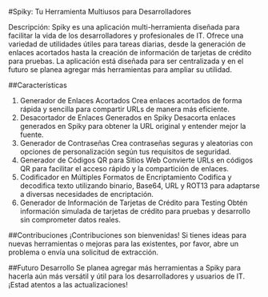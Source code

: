 #Spiky: Tu Herramienta Multiusos para Desarrolladores

Descripción:
Spiky es una aplicación multi-herramienta diseñada para facilitar la vida de los desarrolladores y profesionales de IT. Ofrece una variedad de utilidades útiles para tareas diarias, desde la generación de enlaces acortados hasta la creación de información de tarjetas de crédito para pruebas. La aplicación está diseñada para ser centralizada y en el futuro se planea agregar más herramientas para ampliar su utilidad.

##Características
1. Generador de Enlaces Acortados
Crea enlaces acortados de forma rápida y sencilla para compartir URLs de manera más eficiente.
2. Desacortador de Enlaces Generados en Spiky
Desacorta enlaces generados en Spiky para obtener la URL original y entender mejor la fuente.
3. Generador de Contraseñas
Crea contraseñas seguras y aleatorias con opciones de personalización según tus requisitos de seguridad.
4. Generador de Códigos QR para Sitios Web
Convierte URLs en códigos QR para facilitar el acceso rápido y la compartición de enlaces.
5. Codificador en Múltiples Formatos de Encriptamiento
Codifica y decodifica texto utilizando binario, Base64, URL y ROT13 para adaptarse a diversas necesidades de encriptación.
6. Generador de Información de Tarjetas de Crédito para Testing
Obtén información simulada de tarjetas de crédito para pruebas y desarrollo sin comprometer datos reales.

##Contribuciones
¡Contribuciones son bienvenidas! Si tienes ideas para nuevas herramientas o mejoras para las existentes, por favor, abre un problema o envía una solicitud de extracción.

##Futuro Desarrollo
Se planea agregar más herramientas a Spiky para hacerla aún más versátil y útil para los desarrolladores y usuarios de IT. ¡Estad atentos a las actualizaciones!
